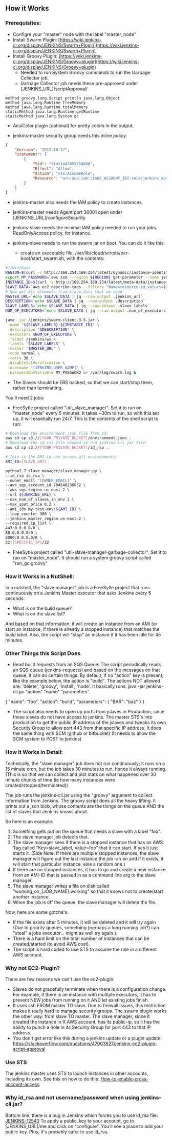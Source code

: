 ## How it Works ##

### Prerequisites: ###

- Configre your "master" node with the label "master_node"
- Install Swarm Plugin: [https://wiki.jenkins-ci.org/display/JENKINS/Swarm+Plugin](https://wiki.jenkins-ci.org/display/JENKINS/Swarm+Plugin)
- Install Groovy Plugin: [https://wiki.jenkins-ci.org/display/JENKINS/Groovy+plugin](https://wiki.jenkins-ci.org/display/JENKINS/Groovy+plugin)
  - Needed to run System Groovy commands to run the Garbage Collector job.
  - Garbage Collector job needs these pre-approved under [JENKINS_URL]/scriptApproval/
```
method groovy.lang.Script println java.lang.Object
method java.lang.Runtime freeMemory
method java.lang.Runtime totalMemory
staticMethod java.lang.Runtime getRuntime
staticMethod java.lang.System gc
```
- AnsiColor plugin (optional) for pretty colors in the output.

- jenkins-master security group needs this inline policy:
```json
{
    "Version": "2012-10-17",
    "Statement": [
        {
            "Sid": "Stmt1447855754000",
            "Effect": "Allow",
            "Action": "sts:AssumeRole",
            "Resource": "arn:aws:iam::[AWS_ACCOUNT_ID]:role/jenkins_master"
        }
    ]
}
```
- jenkins-master also needs the IAM policy to create instances.

- jenkins-master needs Agent port 30001 open under [JENKINS_URL]/configureSecurity

- jenkins-slave needs the minimal IAM policy needed to run your jobs. ReadOnlyAccess policy, for instance.

- jenkins-slave needs to run the swarm jar on boot. You can do it like this:
  - create an executable file, /var/lib/cloud/scripts/per-boot/start_swarm.sh, with the contents:

```bash
#!/bin/bash
REGION=$(curl -s http://169.254.169.254/latest/dynamic/instance-identity/document | jq -r .region)
export MY_PASSWORD=`aws ssm --region ${REGION} get-parameter --name jenkins_slave --with-decryption | jq --raw-output .Parameter.Value`
INSTANCE_ID=$(curl -s http://169.254.169.254/latest/meta-data/instance-id)
SLAVE_DATA=`aws ec2 describe-tags --filters "Name=resource-id,Values=$INSTANCE_ID" "Name=key,Values=slave_data" --region=$REGION --output=text | cut -f5`
# Now get All elements from slave_data that we need:
MASTER_URL=`echo $SLAVE_DATA | jq --raw-output .jenkins_url`
DESCRIPTION=`echo $SLAVE_DATA | jq --raw-output .description`
SLAVE_LABELS=`echo $SLAVE_DATA | jq --raw-output .slave_labels`
NUM_OF_EXECUTORS=`echo $SLAVE_DATA | jq --raw-output .num_of_executors`

java -jar /jenkins/swarm-client-3.5.jar \
 -name "${SLAVE_LABELS}-${INSTANCE_ID}" \
 -description "$DESCRIPTION" \
 -executors $NUM_OF_EXECUTORS \
 -fsroot /jenkins/ws \
 -labels "$SLAVE_LABELS" \
 -master "$MASTER_URL" \
 -mode normal \
 -retry 30 \
 -disableSslVerification \
 -username '[JENKINS_USER_NAME]' \
 -passwordEnvVariable MY_PASSWORD &> /var/log/swarm.log &
```

- The Slaves should be EBS backed, so that we can start/stop them, rather than terminating.

You'll need 2 jobs:
- FreeSytle project called "util_slave_manager". Set it to run on "master_node" every 5 minutes.  It takes ~30m to run, so with this set up, it will essetially run 24/7.
This is the contents of the shell script to run:

```bash
# Download the environment.json file from s3:
aws s3 cp s3://[YOUR_PRIVATE_BUCKET]/environment.json .
# Download the id_rsa file needed to run jenkins cli jar file:
aws s3 cp s3://[YOUR_PRIVATE_BUCKET]/id_rsa .

# This is the AMI to use across all environments:
AMI_ID=[SLAVE_AMI]

python2.7 slave_manager/slave_manager.py \
--id_rsa id_rsa \
--owner_email "[OWNER_EMAIL]" \
--aws_sqs_account_id 784548236052 \
--aws_sqs_region us-east-2 \
--url ${JENKINS_URL} \
--max_num_of_slaves_in_env 2 \
--max_spot_price 0.2 \
--ami_ids my-test-env:${AMI_ID} \
--loop_counter 300 \
--jenkins_master_region us-east-2 \
--required_ip_list \
443:0.0.0.0/0 \
80:0.0.0.0/0 \
8080:0.0.0.0/0 \
22:[SPECIFIC_IP]/32
```

- FreeSytle project called "util-slave-manager-garbage-collector". Set it to run on "master_node".  It should run a system groovy script called "run_gc.groovy"


### How it Works in a NutShell: ###

In a nutshell, the "slave manager" job is a FreeSytle project that runs continuously on a Jenkins Master executor that asks Jenkins every 5 seconds:

- What is on the build queue?
- What is on the slave list?

And based on that information, it will create an instance from an AMI (or start an instance, if there is already a stopped instance) that matches the build label.
Also, the script will "stop" an instance if it has been idle for 45 minutes.

### Other Things this Script Does ###

- Read build requests from an SQS Queue: The script periodically reads an SQS queue (jenkins-requests) and based on the messages on that queue, it can do certain things. By default, if no "action" key is present, like the example below, the action is "build".  The actions NOT allowed are: 'delete', 'groovy', 'install', 'node'.  It basically runs: java -jar jenkins-cli.jar "action" "name" "parameters".

{
  "name": "foo",
  "action": "build",
  "parameters": {
    "BAR": "baz"
  }
}

- The script also needs to open up ports from jslaves in Production, since these slaves do not have access to jenkins.  The master STS's into production to get the public IP address of the jslaves and tweaks its own Security Group to allow port 443 from that specific IP address.  It does the same thing with SCM (github or bitbucket) (It needs to allow the SCM system to POST to jenkins)

### How it Works in Detail: ###

Technically, the "slave manager" job does not run continuously; it runs on a 15 minute cron, but the job takes 30 minutes to run, hence it always running. (This is so that we can collect and plot stats on what happened over 30 minute chunks of time (ie how many instances were created/stopped/terminated))

The job runs the jenkins-cli.jar using the "groovy" argument to collect information from Jenkins.  The groovy script does all the heavy lifting.  It prints out a json blob, whose contents are the things on the queue AND the list of slaves that Jenkins knows about.

So here is an example:

1. Something gets put on the queue that needs a slave with a label "foo".
2. The slave manager job detects that.
3. The slave manager sees if there is a stopped instance that has an AWS Tag called "Key=slave_label, Value=foo" that it can start.  If yes it just starts it. (Side Note: If there are multiple stopped instances, the slave manager will figure out the last instance the job ran on and if it exists, it will start that particular instance, else a random one.)
4. If there are no stopped instances, it has to go and create a new instance from an AMI-ID that is passed in as a command line arg to the slave manager.
5. The slave manager writes a file on disk called "working_on_[JOB_NAME].working" so that it knows not to create/start another instance.
6. When the job is off the queue, the slave manager will delete the file.

Now, here are some gotcha's:

- If the file exists after 5 minutes, it will be deleted and it will try again (Due to priority queues, something (perhaps a long running job?) can "steal" a jobs executor... might as well try again.).
- There is a hard limit on the total number of instances that can be created/started (to avoid AWS cost).
- The script is hard coded to use STS to assume the role in a different AWS account.

### Why not EC2-Plugin? ###
There are few reasons we can't use the ec2-plugin:

- Slaves do not gracefully terminate when there is a configuration change. For example, if there is an instance with multiple executors, it has to prevent NEW jobs from running on it AND let existing jobs finish.
- It uses ssh FROM master TO slave.  Due to firewall issues, this restriction makes it really hard to manage security groups. The swarm plugin works the other way: from slave TO master.  The slave manager, since it created the instance in X AWS account, has its public-ip, so it has the ability to punch a hole in its Security Group for port 443 to that IP address.
- You don't get error like this during a jenkins update or a plugin update: https://stackoverflow.com/questions/47003627/jenkins-ec2-plugin-script-approval


### Use STS ###
The jenkins master uses STS to launch instances in other accounts, including its own.
See this on how to do this: [How-to-enable-cross-account-access](https://blogs.aws.amazon.com/security/post/Tx70F69I9G8TYG/How-to-enable-cross-account-access-to-the-AWS-Management-Console)

### Why id_rsa and not username/password when using jenkins-cli.jar? ###
Bottom line, there is a bug in Jenkins which forces you to use id_rsa file:
[JENKINS-12543](https://issues.jenkins-ci.org/browse/JENKINS-12543)
To apply a public_key to your account, go to [JENKINS_URL]/me and click on "configure".
You'll see a place to add your public key.  Plus, it's probably safer to use id_rsa.

